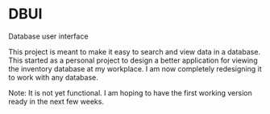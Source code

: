 # DBUI
Database user interface

This project is meant to make it easy to search and view data in a database. This started as a personal project to design a better application for viewing the inventory database at my workplace. I am now completely redesigning it to work with any database.

Note: It is not yet functional. I am hoping to have the first working version ready in the next few weeks.

